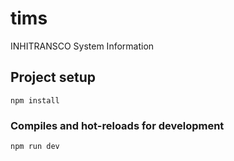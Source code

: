 # tims
 INHITRANSCO System Information

## Project setup
```
npm install
```

### Compiles and hot-reloads for development
```
npm run dev
```
